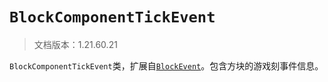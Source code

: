 # `BlockComponentTickEvent`

> 文档版本：1.21.60.21

`BlockComponentTickEvent`类，扩展自[`BlockEvent`](./blockevent.md)。包含方块的游戏刻事件信息。
